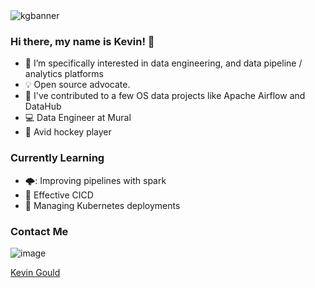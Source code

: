 <img src="https://github.com/khgould/khgould/assets/39738698/dcac94ca-ff80-413d-bae9-f0c0e3e4269f" alt="kgbanner">

### Hi there, my name is Kevin! 👋

- 🔭 I’m specifically interested in data engineering, and data pipeline / analytics platforms
- 💡 Open source advocate.
- 🔎 I've contributed to a few OS data projects like Apache Airflow and DataHub
- 💻 Data Engineer at Mural
- :ice_hockey: Avid hockey player

### Currently Learning
- 🌩️: Improving pipelines with spark
- 🤖 Effective CICD
- 🧊 Managing Kubernetes deployments

### Contact Me
![image](https://img.shields.io/badge/LinkedIn-0077B5?style=for-the-badge&logo=linkedin&logoColor=white)

[Kevin Gould](https://linkedin.com/in/kevin-gould1)
